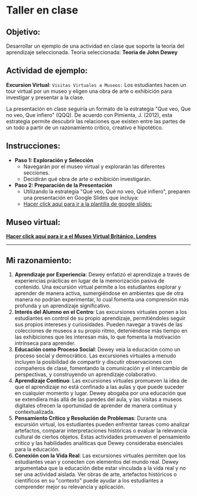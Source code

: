 # Taller en clase
## Objetivo: 
Desarrollar un ejemplo de una actividad en clase que soporte la teoría del aprendizaje seleccionada. 
Teoria seleccionada: **Teoria de John Dewey**
## Actividad de ejemplo:
**Excursion Virtual**:
`Visitas Virtuales a Museos:` Los estudiantes hacen un tour virtual por un museo y eligen una obra de arte o exhibición para investigar y presentar a la clase.

La presentación en clase seguiría un formato de la estrategia "Que veo, Que no veo, Que infiero" (QQQ).  De acuerdo con Pimienta, J. (2012), esta estrategia permite descubrir las relaciones que existen entre las partes de un todo a partir de un razonamiento critico, creativo e hipotético. 
## Instrucciones:
- **Paso 1: Exploración y Selección**
	- Navegarán por el museo virtual y explorarán las diferentes secciones.
	- Decidirán qué obra de arte o exhibición investigarán.
- **Paso 2: Preparación de la Presentación**
	- Utilizando la estrategia "Qué veo, Qué no veo, Qué infiero", preparen una presentación en Google Slides que incluya:
	 - [Hacer click aquí para ir a la plantilla de google slides:](https://docs.google.com/presentation/d/1-THPSX5thGq63kohOOx3CbRRI5grgdme5wFaU3Eknx4/edit?usp=sharing)
## Museo virtual:
**[Hacer click aquí para ir a el Museo Virtual Británico, Londres](https://www.google.co.uk/maps/@51.5192048,-0.1274951,2a,75y,172.87h,89.26t/data=!3m6!1e1!3m4!1sFyBuFtvu6FeVvVVc5--uiw!2e0!7i13312!8i6656?hl=en)**
___
## Mi razonamiento: 
1. **Aprendizaje por Experiencia**: Dewey enfatizó el aprendizaje a través de experiencias prácticas en lugar de la memorización pasiva de contenido. Una excursión virtual permite a los estudiantes explorar y aprender de manera activa, sumergiéndose en ambientes que de otra manera no podrían experimentar, lo cual fomenta una comprensión más profunda y un aprendizaje significativo.
2. **Interés del Alumno en el Centro**: Las excursiones virtuales ponen a los estudiantes en control de su propio aprendizaje, permitiéndoles seguir sus propios intereses y curiosidades. Pueden navegar a través de las colecciones de museos a su propio ritmo, deteniéndose más tiempo en las exhibiciones que les interesan más, lo que fomenta la motivación intrínseca para aprender.
3. **Educación como Proceso Social**: Dewey veía la educación como un proceso social y democrático. Las excursiones virtuales a menudo incluyen la posibilidad de compartir y discutir observaciones con compañeros de clase, fomentando la comunicación y el intercambio de perspectivas, y construyendo un aprendizaje colaborativo.
4. **Aprendizaje Continuo**: Las excursiones virtuales promueven la idea de que el aprendizaje no está confinado a las aulas y que puede suceder en cualquier momento y lugar. Dewey abogaba por una educación que se extendiera más allá de las paredes del aula, y las visitas a museos digitales ofrecen la oportunidad de aprender de manera continua y contextualizada.
5. **Pensamiento Crítico y Resolución de Problemas**: Durante una excursión virtual, los estudiantes pueden enfrentar tareas como analizar artefactos, comparar interpretaciones históricas o evaluar la relevancia cultural de ciertos objetos. Estas actividades promueven el pensamiento crítico y las habilidades analíticas que Dewey consideraba esenciales para la educación.
6. **Conexión con la Vida Real**: Las excursiones virtuales permiten que los estudiantes vean y conecten con elementos del mundo real. Dewey argumentaba que la educación debe estar vinculada a la vida real y no ser una actividad aislada. Ver obras de arte, artefactos históricos o científicos en su "contexto" puede ayudar a los estudiantes a comprender mejor su relevancia y aplicación.
